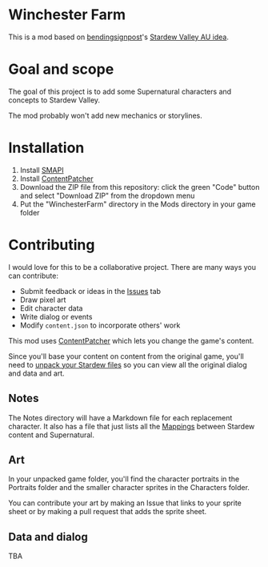 # Winchester Farm

This is a mod based on [bendingsignpost](https://bendingsignpost.tumblr.com)'s [Stardew Valley AU idea](https://bendingsignpost.tumblr.com/post/659639150496120832/au-stardew-valley).

# Goal and scope

The goal of this project is to add some Supernatural characters and concepts to Stardew Valley. 

The mod probably won't add new mechanics or storylines.

# Installation

1. Install [SMAPI](https://smapi.io/)
2. Install [ContentPatcher](https://www.nexusmods.com/stardewvalley/mods/1915)
3. Download the ZIP file from this repository: click the green "Code" button and select "Download ZIP" from the dropdown menu
4. Put the "WinchesterFarm" directory in the Mods directory in your game folder

# Contributing 

I would love for this to be a collaborative project. There are many ways you can contribute:

* Submit feedback or ideas in the [Issues](https://github.com/bshmatthews/winchester-farm/issues) tab
* Draw pixel art
* Edit character data
* Write dialog or events
* Modify `content.json` to incorporate others' work

This mod uses [ContentPatcher](https://stardewcommunitywiki.com/Modding:Content_Patcher) which lets you change the game's content.

Since you'll base your content on content from the original game, you'll need to [unpack your Stardew files](
https://stardewcommunitywiki.com/Modding:Editing_XNB_files#Unpack_game_files) so you can view all the original dialog and data and art.

## Notes

The Notes directory will have a Markdown file for each replacement character. It also has a file that just lists all the [Mappings](notes/Mappings.md) between Stardew content and Supernatural.

## Art

In your unpacked game folder, you'll find the character portraits in the Portraits folder and the smaller character sprites in the Characters folder. 

You can contribute your art by making an Issue that links to your sprite sheet or by making a pull request that adds the sprite sheet.

## Data and dialog 

TBA